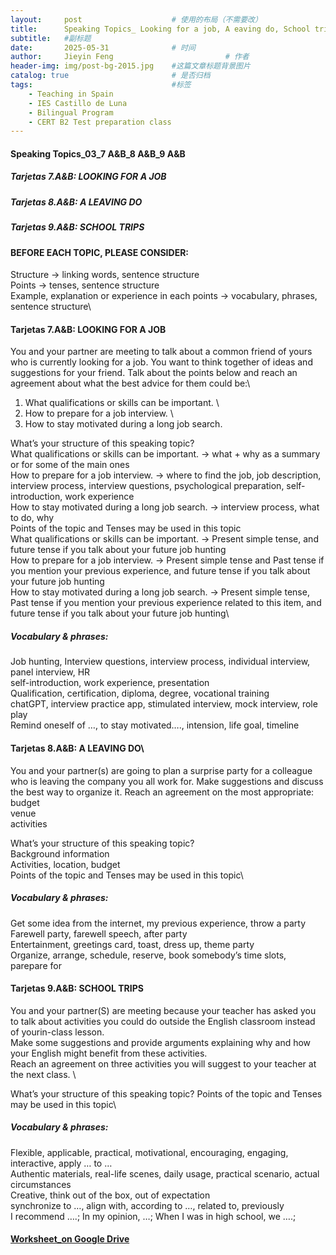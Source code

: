 ```yaml
---
layout:     post   				    # 使用的布局（不需要改）
title:      Speaking Topics_ Looking for a job, A eaving do, School trips				# 标题 
subtitle:   #副标题
date:       2025-05-31 				# 时间
author:     Jieyin Feng 						# 作者
header-img: img/post-bg-2015.jpg 	#这篇文章标题背景图片
catalog: true 						# 是否归档
tags:								#标签
    - Teaching in Spain 
    - IES Castillo de Luna
    - Bilingual Program
    - CERT B2 Test preparation class
---
```


#### Speaking Topics_03_7 A&B_8 A&B_9 A&B
##### Tarjetas 7.A&B: LOOKING FOR A JOB
##### Tarjetas 8.A&B: A LEAVING DO
##### Tarjetas 9.A&B: SCHOOL TRIPS

#### BEFORE EACH TOPIC, PLEASE CONSIDER:
Structure -> linking words, sentence structure\
Points -> tenses, sentence structure\
Example, explanation or experience in each points -> vocabulary, phrases, sentence structure\

#### Tarjetas 7.A&B: LOOKING FOR A JOB
You and your partner are meeting to talk about a common friend of yours who is currently looking for a job. You want to think together of ideas and suggestions for your friend. Talk about the points below and reach an agreement about what the best advice for them could be:\ 
1. What qualifications or skills can be important. \
2. How to prepare for a job interview. \
3. How to stay motivated during a long job search. 

What’s your structure of this speaking topic?\
What qualifications or skills can be important. -> what + why as a summary or for some of the main ones\
How to prepare for a job interview.  -> where to find the job, job description, interview process, interview questions, psychological preparation, self-introduction, work experience\
How to stay motivated during a long job search. -> interview process, what to do, why\
Points of the topic and Tenses may be used in this topic\
What qualifications or skills can be important. -> Present simple tense, and future tense if you talk about your future job hunting\
How to prepare for a job interview.  -> Present simple tense and Past tense if you mention your previous experience, and future tense if you talk about your future job hunting\
How to stay motivated during a long job search. -> Present simple tense, Past tense if you mention your previous experience related to this item, and future tense if you talk about your future job hunting\

##### Vocabulary & phrases:
Job hunting, Interview questions, interview process, individual interview, panel interview, HR\
self-introduction, work experience, presentation\
Qualification, certification, diploma, degree, vocational training\
chatGPT, interview practice app, stimulated interview, mock interview, role play\
Remind oneself of …, to stay motivated…., intension, life goal, timeline

#### Tarjetas 8.A&B: A LEAVING DO\
You and your partner(s) are going to plan a surprise party for a colleague who is leaving the company you all work for. Make suggestions and discuss the best way to organize it. Reach an agreement on the most appropriate:  \
budget \
venue  \
activities

What’s your structure of this speaking topic?\
Background information\
Activities, location, budget\
Points of the topic and Tenses may be used in this topic\

##### Vocabulary & phrases:
Get some idea from the internet, my previous experience, throw a party\
Farewell party, farewell speech, after party\
Entertainment, greetings card, toast, dress up, theme party\
Organize, arrange, schedule, reserve, book somebody’s time slots, parepare for

#### Tarjetas 9.A&B: SCHOOL TRIPS
You and your partner(S) are meeting because your teacher has asked you to talk about activities you could do outside the English classroom instead of yourin-class lesson.  \
Make some suggestions and provide arguments explaining why and how your English might benefit from these activities.  \
Reach an agreement on three activities you will suggest to your teacher at the next class. \

What’s your structure of this speaking topic?
Points of the topic and Tenses may be used in this topic\

##### Vocabulary & phrases:
Flexible, applicable, practical, motivational, encouraging, engaging, interactive, apply … to …\
Authentic materials, real-life scenes, daily usage, practical scenario, actual circumstances\
Creative, think out of the box, out of expectation\
synchronize to …, align with, according to …, related to, previously\
I recommend ….; In my opinion, …; When I was in high school, we ….; 

#### [Worksheet_on Google Drive](https://docs.google.com/document/d/1X4B-YjRqRgz85Sms95tEwh2bmFPTZ0k7/edit?usp=sharing&ouid=103086183032334531092&rtpof=true&sd=true)
